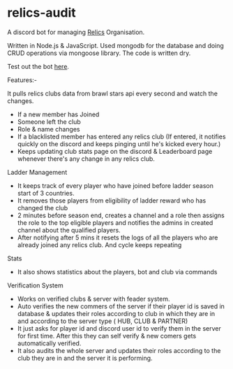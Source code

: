 # relics-audit

A discord bot for managing [Relics](https://twitter.com/@relics_global) Organisation.

Written in Node.js & JavaScript.
Used mongodb for the database and doing CRUD operations via mongoose library.
The code is written dry.

Test out the bot [here](https://discord.gg/TXvxyR9).

Features:-

It pulls relics clubs data from brawl stars api every second and watch the changes.
 - If a new member has Joined
 - Someone left the club
 - Role & name changes
 - If a blacklisted member has entered any relics club
   (If entered, it notifies quickly on the discord and keeps pinging until he's kicked every hour.)
 - Keeps updating club stats page on the discord & Leaderboard page whenever there's any change in any relics club.

Ladder Management
 - It keeps track of every player who have joined before ladder season start of 3 countries.
 - It removes those players from eligibility of ladder reward who has changed the club
 - 2 minutes before season end, creates a channel and a role then assigns the role to the top eligible players and notifies the admins in created channel about the qualified players.
 - After notifying after 5 mins it resets the logs of all the players who are already joined any relics club. And cycle keeps repeating

Stats
- It also shows statistics about the players, bot and club via commands

Verification System
- Works on verified clubs & server with feader system.
- Auto verifies the new commers of the server if their player id is saved in database & updates their roles according to club in which they are in and according to the server type ( HUB, CLUB & PARTNER)
- It just asks for player id and discord user id to verify them in the server for first time. After this they can self verify & new comers gets automatically verified.
- It also audits the whole server and updates their roles according to the club they are in and the server it is performing.